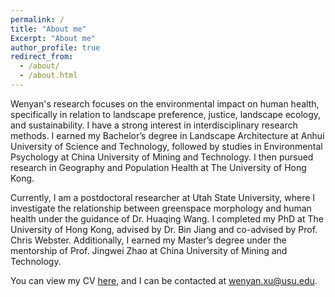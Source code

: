 ```yaml
---
permalink: /
title: "About me"
Excerpt: "About me"
author_profile: true
redirect_from: 
  - /about/
  - /about.html
---
```


Wenyan's research focuses on the environmental impact on human health, specifically in relation to landscape preference, justice, landscape ecology, and sustainability. I have a strong interest in interdisciplinary research methods. I earned my Bachelor’s degree in Landscape Architecture at Anhui University of Science and Technology, followed by studies in Environmental Psychology at China University of Mining and Technology. I then pursued research in Geography and Population Health at The University of Hong Kong.

Currently, I am a postdoctoral researcher at Utah State University, where I investigate the relationship between greenspace morphology and human health under the guidance of Dr. Huaqing Wang. I completed my PhD at The University of Hong Kong, advised by Dr. Bin Jiang and co-advised by Prof. Chris Webster. Additionally, I earned my Master’s degree under the mentorship of Prof. Jingwei Zhao at China University of Mining and Technology.

You can view my CV [here](files/Xu,Wenyan_CV_010042024_website.pdf), and I can be contacted at wenyan.xu@usu.edu.
